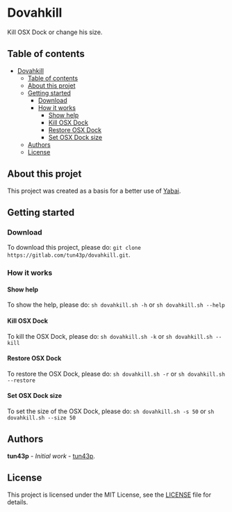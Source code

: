 # Dovahkill

Kill OSX Dock or change his size.

## Table of contents

- [Dovahkill](#dovahkill)
  - [Table of contents](#table-of-contents)
  - [About this projet](#about-this-projet)
  - [Getting started](#getting-started)
    - [Download](#download)
    - [How it works](#how-it-works)
      - [Show help](#show-help)
      - [Kill OSX Dock](#kill-osx-dock)
      - [Restore OSX Dock](#restore-osx-dock)
      - [Set OSX Dock size](#set-osx-dock-size)
  - [Authors](#authors)
  - [License](#license)

## About this projet

This project was created as a basis for a better use of [Yabai](https://github.com/koekeishiya/yabai).

## Getting started

### Download

To download this project, please do: `git clone https://gitlab.com/tun43p/dovahkill.git`.

### How it works

#### Show help

To show the help, please do: `sh dovahkill.sh -h` or `sh dovahkill.sh --help`

#### Kill OSX Dock

To kill the OSX Dock, please do: `sh dovahkill.sh -k` or `sh dovahkill.sh --kill`

#### Restore OSX Dock

To restore the OSX Dock, please do: `sh dovahkill.sh -r` or `sh dovahkill.sh --restore`

#### Set OSX Dock size

To set the size of the OSX Dock, please do: `sh dovahkill.sh -s 50` or `sh dovahkill.sh --size 50`

## Authors

**tun43p** - _Initial work_ - [tun43p](https://gitlab.com/tun43p).

## License

This project is licensed under the MIT License, see the [LICENSE](LICENSE) file for details.
